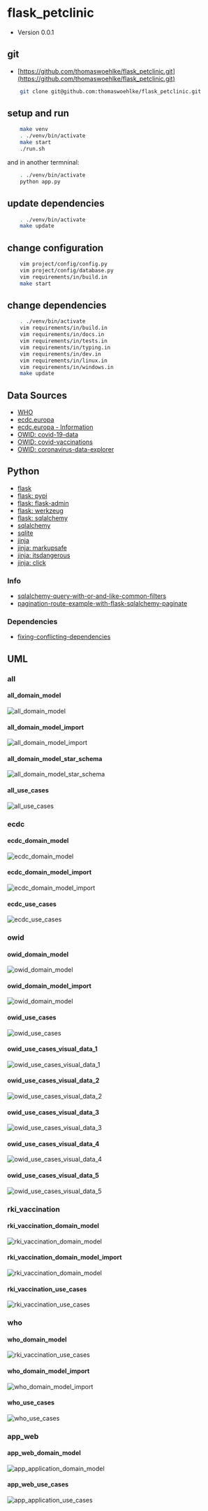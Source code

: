 # flask_petclinic

* Version 0.0.1

## git

* [https://github.com/thomaswoehlke/flask_petclinic.git](https://github.com/thomaswoehlke/flask_petclinic.git)

````bash
    git clone git@github.com:thomaswoehlke/flask_petclinic.git
````

## setup and run

````bash
    make venv
    . ./venv/bin/activate
    make start
    ./run.sh
````

and in another termninal:

````bash
    . ./venv/bin/activate
    python app.py
````

## update dependencies

````bash
    . ./venv/bin/activate
    make update
 ````

## change configuration

````bash
    vim project/config/config.py
    vim project/config/database.py
    vim requirements/in/build.in
    make start
````

## change dependencies

````bash
    . ./venv/bin/activate
    vim requirements/in/build.in
    vim requirements/in/docs.in
    vim requirements/in/tests.in
    vim requirements/in/typing.in
    vim requirements/in/dev.in
    vim requirements/in/linux.in
    vim requirements/in/windows.in
    make update
````

## Data Sources

* [WHO](https://covid19.who.int/WHO-COVID-19-global-data.csv)
* [ecdc.europa](https://opendata.ecdc.europa.eu/covid19/casedistribution/csv)
* [ecdc.europa - Information](https://www.ecdc.europa.eu/en/publications-data/download-todays-data-geographic-distribution-covid-19-cases-worldwide)
* [OWID: covid-19-data](https://github.com/owid/covid-19-data)
* [OWID: covid-vaccinations](https://ourworldindata.org/covid-vaccinations)
* [OWID: coronavirus-data-explorer](https://ourworldindata.org/explorers/coronavirus-data-explorer)

## Python

* [flask](https://flask.palletsprojects.com/en/1.1.x/)
* [flask: pypi](https://pypi.org/project/Flask/)
* [flask: flask-admin](https://github.com/flask-admin/flask-admin/)
* [flask: werkzeug](https://werkzeug.palletsprojects.com/en/1.0.x/)
* [flask: sqlalchemy](https://flask.palletsprojects.com/en/1.1.x/patterns/sqlalchemy/)
* [sqlalchemy](https://docs.sqlalchemy.org/en/13/)
* [sqlite](https://sqlite.org/docs.html)
* [jinja](https://jinja.palletsprojects.com/en/2.11.x/)
* [jinja: markupsafe](https://palletsprojects.com/p/markupsafe/)
* [jinja: itsdangerous](https://palletsprojects.com/p/itsdangerous/)
* [jinja: click](https://palletsprojects.com/p/click/)

### Info

* [sqlalchemy-query-with-or-and-like-common-filters](http://www.leeladharan.com/sqlalchemy-query-with-or-and-like-common-filters)
* [pagination-route-example-with-flask-sqlalchemy-paginate](https://riptutorial.com/flask/example/22201/pagination-route-example-with-flask-sqlalchemy-paginate)

### Dependencies

* [fixing-conflicting-dependencies](https://pip.pypa.io/en/latest/user_guide/#fixing-conflicting-dependencies)

## UML

### all

#### all_domain_model

![all_domain_model](uml_blueprints/data_all/uml/img/all_domain_model.png)

#### all_domain_model_import

![all_domain_model_import](uml_blueprints/data_all/uml/img/all_domain_model_import.png)

#### all_domain_model_star_schema

![all_domain_model_star_schema](uml_blueprints/data_all/uml/img/all_domain_model_star_schema.png)

#### all_use_cases

![all_use_cases](uml_blueprints/data_all/uml/img/all_use_cases.png)

### ecdc

#### ecdc_domain_model

![ecdc_domain_model](uml_blueprints/data_ecdc/uml/img/ecdc_domain_model.png)

#### ecdc_domain_model_import

![ecdc_domain_model_import](uml_blueprints/data_ecdc/uml/img/ecdc_domain_model_import.png)

#### ecdc_use_cases

![ecdc_use_cases](uml_blueprints/data_ecdc/uml/img/ecdc_use_cases.png)

### owid

#### owid_domain_model

![owid_domain_model](uml_blueprints/data_owid/uml/img/owid_domain_model.png)

#### owid_domain_model_import

![owid_domain_model](uml_blueprints/data_owid/uml/img/owid_domain_model_import.png)

#### owid_use_cases

![owid_use_cases](uml_blueprints/data_owid/uml/img/owid_use_cases.png)

#### owid_use_cases_visual_data_1

![owid_use_cases_visual_data_1](uml_blueprints/data_owid/uml/use_cases__visual_data/img/owid_use_cases_visual_data_1.png)

#### owid_use_cases_visual_data_2

![owid_use_cases_visual_data_2](uml_blueprints/data_owid/uml/use_cases__visual_data/img/owid_use_cases_visual_data_2.png)

#### owid_use_cases_visual_data_3

![owid_use_cases_visual_data_3](uml_blueprints/data_owid/uml/use_cases__visual_data/img/owid_use_cases_visual_data_3.png)

#### owid_use_cases_visual_data_4

![owid_use_cases_visual_data_4](uml_blueprints/data_owid/uml/use_cases__visual_data/img/owid_use_cases_visual_data_4.png)

#### owid_use_cases_visual_data_5

![owid_use_cases_visual_data_5](uml_blueprints/data_owid/uml/use_cases__visual_data/img/owid_use_cases_visual_data_5.png)

### rki_vaccination

#### rki_vaccination_domain_model

![rki_vaccination_domain_model](uml_blueprints/data_vaccination/uml/img/rki_vaccination_domain_model.png)

#### rki_vaccination_domain_model_import

![rki_vaccination_domain_model](uml_blueprints/data_vaccination/uml/img/rki_vaccination_domain_model.png)

#### rki_vaccination_use_cases

![rki_vaccination_use_cases](uml_blueprints/data_vaccination/uml/img/rki_vaccination_use_cases.png)

### who

#### who_domain_model

![rki_vaccination_use_cases](uml_blueprints/data_vaccination/uml/img/rki_vaccination_use_cases.png)

#### who_domain_model_import

![who_domain_model_import](uml_blueprints/data_who/uml/img/who_domain_model_import.png)

#### who_use_cases

![who_use_cases](uml_blueprints/data_who/uml/img/who_use_cases.png)

### app_web

#### app_web_domain_model

![app_application_domain_model](uml_blueprints/app_web/uml/img/app_application_domain_model.png)

#### app_web_use_cases

![app_application_use_cases](uml_blueprints/app_web/uml/img/app_application_use_cases.png)
